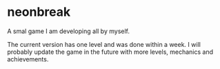 # neonbreak
A smal game I am developing all by myself.

The current version has one level and was done within a week.
I will probably update the game in the future with more levels, mechanics and achievements. 
